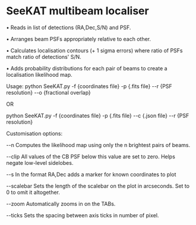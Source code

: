 # SeeKAT multibeam localiser

• Reads in list of detections (RA,Dec,S/N) and PSF. 

• Arranges beam PSFs appropriately relative to each other.

• Calculates localisation contours (+ 1 sigma errors) where ratio of PSFs match ratio of detections' S/N.

• Adds probability distributions for each pair of beams to create a localisation likelihood map.

Usage: python SeeKAT.py -f {coordinates file} -p {.fits file} --r {PSF resolution} --o {fractional overlap}

OR

python SeeKAT.py -f {coordinates file} -p {.fits file} --c {.json file} --r {PSF resolution}

Customisation options:

--n Computes the likelihood map using only the n brightest pairs of beams.

--clip All values of the CB PSF below this value are set to zero. Helps negate low-level sidelobes.

--s In the format RA,Dec adds a marker for known coordinates to plot

--scalebar Sets the length of the scalebar on the plot in arcseconds. Set to 0 to omit it altogether.

--zoom Automatically zooms in on the TABs.

--ticks Sets the spacing between axis ticks in number of pixel.
